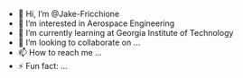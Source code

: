 - 👋 Hi, I’m @Jake-Fricchione
- 👀 I’m interested in Aerospace Engineering
- 🌱 I’m currently learning at Georgia Institute of Technology
- 💞️ I’m looking to collaborate on ...
- 📫 How to reach me ...
- ⚡ Fun fact: ...

<!---
Jake-Fricchione/Jake-Fricchione is a ✨ special ✨ repository because its `README.md` (this file) appears on your GitHub profile.
You can click the Preview link to take a look at your changes.
--->

